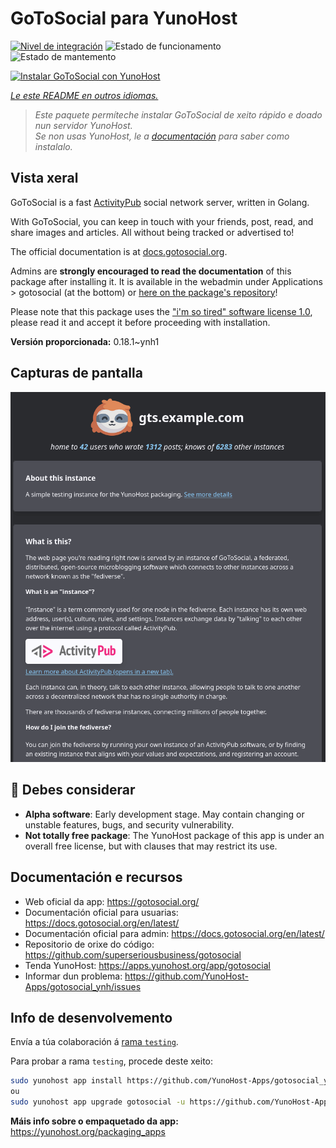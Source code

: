 <!--
NOTA: Este README foi creado automáticamente por <https://github.com/YunoHost/apps/tree/master/tools/readme_generator>
NON debe editarse manualmente.
-->

# GoToSocial para YunoHost

[![Nivel de integración](https://apps.yunohost.org/badge/integration/gotosocial)](https://ci-apps.yunohost.org/ci/apps/gotosocial/)
![Estado de funcionamento](https://apps.yunohost.org/badge/state/gotosocial)
![Estado de mantemento](https://apps.yunohost.org/badge/maintained/gotosocial)

[![Instalar GoToSocial con YunoHost](https://install-app.yunohost.org/install-with-yunohost.svg)](https://install-app.yunohost.org/?app=gotosocial)

*[Le este README en outros idiomas.](./ALL_README.md)*

> *Este paquete permíteche instalar GoToSocial de xeito rápido e doado nun servidor YunoHost.*  
> *Se non usas YunoHost, le a [documentación](https://yunohost.org/install) para saber como instalalo.*

## Vista xeral

GoToSocial is a fast [ActivityPub](https://activitypub.rocks/) social network server, written in Golang.

With GoToSocial, you can keep in touch with your friends, post, read, and share images and articles. All without being tracked or advertised to!

The official documentation is at [docs.gotosocial.org](https://docs.gotosocial.org).  

Admins are **strongly encouraged to read the documentation** of this package after installing it. It is available in the webadmin under Applications > gotosocial (at the bottom) or [here on the package's repository](https://github.com/YunoHost-Apps/gotosocial_ynh/blob/master/doc/ADMIN.md)!

Please note that this package uses the ["i'm so tired" software license 1.0](https://github.com/YunoHost-Apps/gotosocial_ynh/blob/master/LICENSE), please read it and accept it before proceeding with installation.


**Versión proporcionada:** 0.18.1~ynh1

## Capturas de pantalla

![Captura de pantalla de GoToSocial](./doc/screenshots/screenshot.png)

## :red_circle: Debes considerar

- **Alpha software**: Early development stage. May contain changing or unstable features, bugs, and security vulnerability.
- **Not totally free package**: The YunoHost package of this app is under an overall free license, but with clauses that may restrict its use.

## Documentación e recursos

- Web oficial da app: <https://gotosocial.org/>
- Documentación oficial para usuarias: <https://docs.gotosocial.org/en/latest/>
- Documentación oficial para admin: <https://docs.gotosocial.org/en/latest/>
- Repositorio de orixe do código: <https://github.com/superseriousbusiness/gotosocial>
- Tenda YunoHost: <https://apps.yunohost.org/app/gotosocial>
- Informar dun problema: <https://github.com/YunoHost-Apps/gotosocial_ynh/issues>

## Info de desenvolvemento

Envía a túa colaboración á [rama `testing`](https://github.com/YunoHost-Apps/gotosocial_ynh/tree/testing).

Para probar a rama `testing`, procede deste xeito:

```bash
sudo yunohost app install https://github.com/YunoHost-Apps/gotosocial_ynh/tree/testing --debug
ou
sudo yunohost app upgrade gotosocial -u https://github.com/YunoHost-Apps/gotosocial_ynh/tree/testing --debug
```

**Máis info sobre o empaquetado da app:** <https://yunohost.org/packaging_apps>
